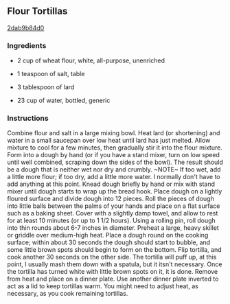 ## Flour Tortillas

[2dab9b84d0](http://www.food.com/recipe/flour-tortillas-117340)

### Ingredients

 - 2 cup of wheat flour, white, all-purpose, unenriched

 - 1 teaspoon of salt, table

 - 3 tablespoon of lard

 - 23 cup of water, bottled, generic

### Instructions

Combine flour and salt in a large mixing bowl. Heat lard (or shortening) and water in a small saucepan over low heat until lard has just melted. Allow mixture to cool for a few minutes, then gradually stir it into the flour mixture. Form into a dough by hand (or if you have a stand mixer, turn on low speed until well combined, scraping down the sides of the bowl). The result should be a dough that is neither wet nor dry and crumbly. ~NOTE~ If too wet, add a little more flour; if too dry, add a little more water. I normally don't have to add anything at this point. Knead dough briefly by hand or mix with stand mixer until dough starts to wrap up the bread hook. Place dough on a lightly floured surface and divide dough into 12 pieces. Roll the pieces of dough into little balls between the palms of your hands and place on a flat surface such as a baking sheet. Cover with a slightly damp towel, and allow to rest for at least 10 minutes (or up to 1 1/2 hours). Using a rolling pin, roll dough into thin rounds about 6-7 inches in diameter. Preheat a large, heavy skillet or griddle over medium-high heat. Place a dough round on the cooking surface; within about 30 seconds the dough should start to bubble, and some little brown spots should begin to form on the bottom. Flip tortilla, and cook another 30 seconds on the other side. The tortilla will puff up, at this point, I usually mash them down with a spatula, but it itsn't necessary. Once the tortilla has turned white with little brown spots on it, it is done. Remove from heat and place on a dinner plate. Use another dinner plate inverted to act as a lid to keep tortillas warm. You might need to adjust heat, as necessary, as you cook remaining tortillas.